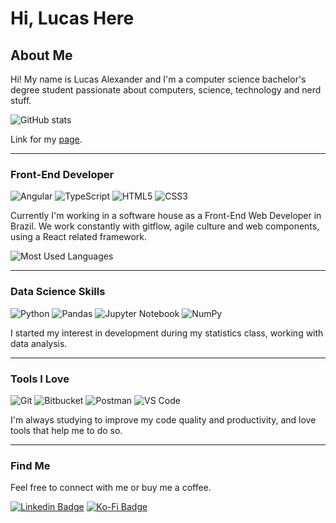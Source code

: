 # Hi, Lucas Here

## About Me

Hi! My name is Lucas Alexander and I'm a computer science bachelor's degree student passionate about computers, science, technology and nerd stuff.

![GitHub stats](https://github-readme-stats.vercel.app/api?username=lucasalexander13&show_icons=true&include_all_commits=true&hide=issues&title_color=FF757F&icon_color=599DFF&text_color=F8F8F8&bg_color=222436)

Link for my [page](https://lucasalexander13.github.io/curriculo).

---

### Front-End Developer

![Angular](https://img.shields.io/badge/angular-FF757F.svg?style=for-the-badge&logo=angular&logoColor=white)
![TypeScript](https://img.shields.io/badge/typescript-599DFF.svg?style=for-the-badge&logo=typescript&logoColor=white)
![HTML5](https://img.shields.io/badge/html5-FF757F.svg?style=for-the-badge&logo=html5&logoColor=white)
![CSS3](https://img.shields.io/badge/css3-599DFF.svg?style=for-the-badge&logo=css3&logoColor=white)

Currently I'm working in a software house as a Front-End Web Developer in Brazil. We work constantly with gitflow, agile culture and web components, using a React related framework.

![Most Used Languages](https://github-readme-stats.vercel.app/api/top-langs/?username=lucasalexander13&langs_count=6&title_color=FF757F&icon_color=599DFF&text_color=F8F8F8&bg_color=222436&layout=compact)

---

### Data Science Skills

![Python](https://img.shields.io/badge/Python-FF757F?style=for-the-badge&logo=python&logoColor=white)
![Pandas](https://img.shields.io/badge/pandas-599DFF.svg?style=for-the-badge&logo=pandas&logoColor=white)
![Jupyter Notebook](https://img.shields.io/badge/jupyter-FF757F.svg?style=for-the-badge&logo=jupyter&logoColor=white)
![NumPy](https://img.shields.io/badge/numpy-599DFF.svg?style=for-the-badge&logo=numpy&logoColor=white)

I started my interest in development during my statistics class, working with data analysis.

---

### Tools I Love

![Git](https://img.shields.io/badge/git-FF757F.svg?style=for-the-badge&logo=git&logoColor=white)
![Bitbucket](https://img.shields.io/badge/bitbucket-599DFF.svg?style=for-the-badge&logo=bitbucket&logoColor=white)
![Postman](https://img.shields.io/badge/Postman-FF757F?style=for-the-badge&logo=postman&logoColor=white)
![VS Code](https://img.shields.io/badge/VS%20Code-599DFF.svg?style=for-the-badge&logo=visual-studio-code&logoColor=white)

I'm always studying to improve my code quality and productivity, and love tools that help me to do so.

---

### Find Me

Feel free to connect with me or buy me a coffee.

[![Linkedin Badge](https://img.shields.io/badge/LinkedIn-599DFF.svg?style=for-the-badge&logo=Linkedin&logoColor=white&link=https://www.linkedin.com/in/lucasalexander13)](https://www.linkedin.com/in/lucasalexander13)
[![Ko-Fi Badge](https://img.shields.io/badge/Ko--fi-FF757F?style=for-the-badge&logo=ko-fi&logoColor=white&link=https://t.me/lucasalexander13)](https://ko-fi.com/lucasalexander13)
